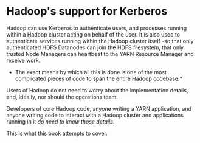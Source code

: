 <!---
  Licensed under the Apache License, Version 2.0 (the "License");
  you may not use this file except in compliance with the License.
  You may obtain a copy of the License at
  
   http://www.apache.org/licenses/LICENSE-2.0
  
  Unless required by applicable law or agreed to in writing, software
  distributed under the License is distributed on an "AS IS" BASIS,
  WITHOUT WARRANTIES OR CONDITIONS OF ANY KIND, either express or implied.
  See the License for the specific language governing permissions and
  limitations under the License. See accompanying LICENSE file.
-->
  
# Hadoop's support for Kerberos

Hadoop can use Kerberos to authenticate users, and processes running within a
Hadoop cluster acting on behalf of the user. It is also used to authenticate services running
within the Hadoop cluster itself -so that only authenticated HDFS Datanodes can join the HDFS
filesystem, that only trusted Node Managers can heartbeat to the YARN Resource Manager and
receive work.

* The exact means by which all this is done is one of the most complicated pieces of code to span the
entire Hadoop codebase.*
 
Users of Hadoop do not need to worry about the implementation details, and, ideally, nor should
the operations team.

Developers of core Hadoop code, anyone writing a YARN application, and anyone writing code
to interact with a Hadoop cluster and applications running in it *do need to know those details*.

This is what this book attempts to cover.

